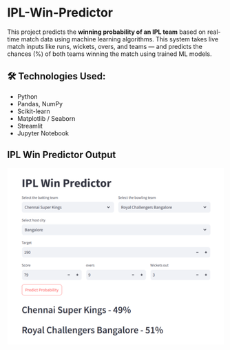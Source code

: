 # IPL-Win-Predictor
This project predicts the **winning probability of an IPL team** based on real-time match data using machine learning algorithms.
This system takes live match inputs like runs, wickets, overs, and teams — and predicts the chances (%) of both teams winning the match using trained ML models.

## 🛠️ Technologies Used:
- Python
- Pandas, NumPy
- Scikit-learn
- Matplotlib / Seaborn
- Streamlit
- Jupyter Notebook 

## IPL Win Predictor Output
![IPL Prediction Output](images/IPL.png)
